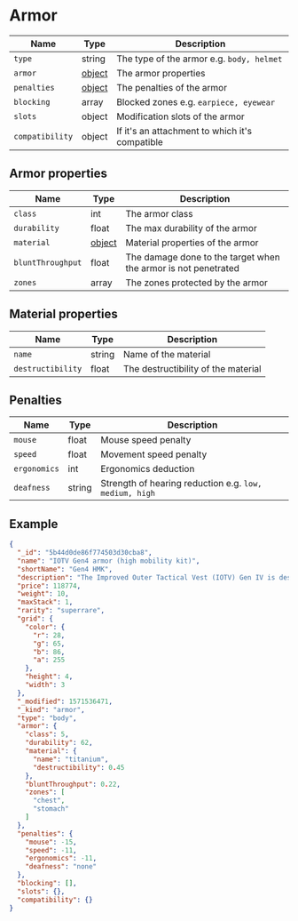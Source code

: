 # Armor

| Name  | Type   | Description          |
| ----- | ------ | -------------------- |
| `type` | string | The type of the armor e.g. `body, helmet` |
| `armor` | [object](#armor-properties) | The armor properties |
| `penalties` | [object](#penalties) | The penalties of the armor |
| `blocking` | array | Blocked zones e.g. `earpiece, eyewear` |
| `slots` | object | Modification slots of the armor |
| `compatibility` | object | If it's an attachment to which it's compatible |

## Armor properties
| Name  | Type   | Description          |
| ----- | ------ | -------------------- |
| `class` | int | The armor class |
| `durability` | float | The max durability of the armor |
| `material` | [object](#material-properties) | Material properties of the armor |
| `bluntThroughput` | float | The damage done to the target when the armor is not penetrated |
| `zones` | array | The zones protected by the armor |

## Material properties
| Name  | Type   | Description          |
| ----- | ------ | -------------------- |
| `name` | string | Name of the material |
| `destructibility` | float | The destructibility of the material |

## Penalties
| Name  | Type   | Description          |
| ----- | ------ | -------------------- |
| `mouse` | float | Mouse speed penalty |
| `speed` | float | Movement speed penalty |
| `ergonomics` | int | Ergonomics deduction |
| `deafness` | string | Strength of hearing reduction e.g. `low, medium, high` |


## Example
```JSON
{
  "_id": "5b44d0de86f774503d30cba8",
  "name": "IOTV Gen4 armor (high mobility kit)",
  "shortName": "Gen4 HMK",
  "description": "The Improved Outer Tactical Vest (IOTV) Gen IV is designed to permit maximum freedom of movement required to assume correct firing positions with the agility to execute and maneuver tasks. Optimal design characteristics ensure the best possible weight distribution of both the ballistic body armor system as well as additional load bearing equipment, thus providing enhanced comfort, wear duration, and mobility. Increased mobility and comfort kit.",
  "price": 118774,
  "weight": 10,
  "maxStack": 1,
  "rarity": "superrare",
  "grid": {
    "color": {
      "r": 28,
      "g": 65,
      "b": 86,
      "a": 255
    },
    "height": 4,
    "width": 3
  },
  "_modified": 1571536471,
  "_kind": "armor",
  "type": "body",
  "armor": {
    "class": 5,
    "durability": 62,
    "material": {
      "name": "titanium",
      "destructibility": 0.45
    },
    "bluntThroughput": 0.22,
    "zones": [
      "chest",
      "stomach"
    ]
  },
  "penalties": {
    "mouse": -15,
    "speed": -11,
    "ergonomics": -11,
    "deafness": "none"
  },
  "blocking": [],
  "slots": {},
  "compatibility": {}
}
```
